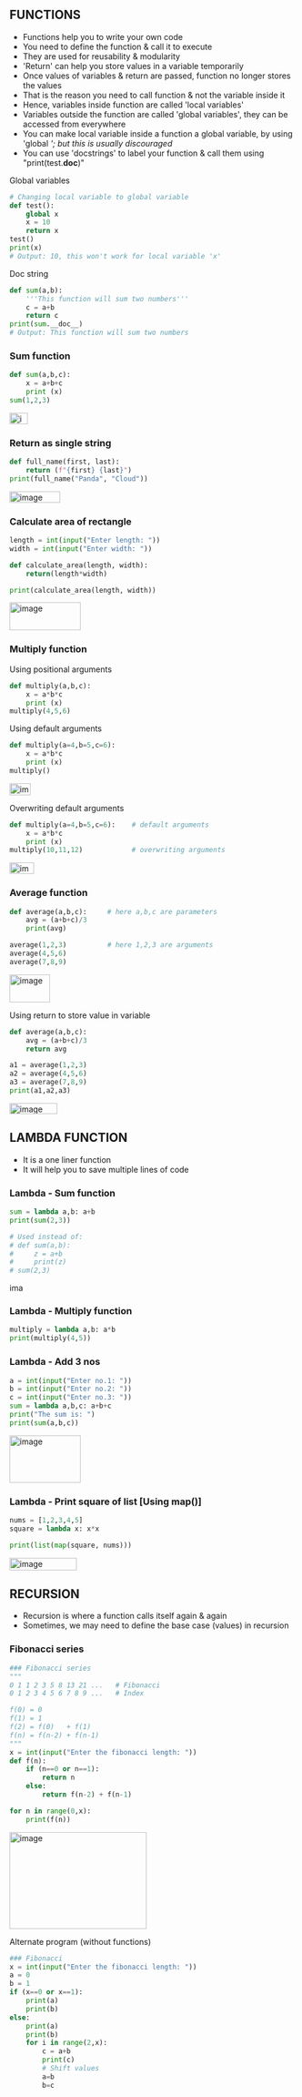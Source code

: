 ## FUNCTIONS
- Functions help you to write your own code
- You need to define the function & call it to execute
- They are used for reusability & modularity
- 'Return' can help you store values in a variable temporarily
- Once values of variables & return are passed, function no longer stores the values
- That is the reason you need to call function & not the variable inside it
- Hence, variables inside function are called 'local variables'
- Variables outside the function are called 'global variables', they can be accessed from everywhere
- You can make local variable inside a function a global variable, by using 'global <var>'; but this is usually discouraged
- You can use 'docstrings' to label your function & call them using "print(test.__doc__)"

Global variables
```py
# Changing local variable to global variable
def test():
    global x    
    x = 10
    return x
test()
print(x)
# Output: 10, this won't work for local variable 'x'
```
Doc string
```py
def sum(a,b):
    '''This function will sum two numbers'''
    c = a+b
    return c
print(sum.__doc__)
# Output: This function will sum two numbers
```
### Sum function
```py
def sum(a,b,c):
    x = a+b+c
    print (x)
sum(1,2,3)
```
<img width="32" height="20" alt="image" src="https://github.com/user-attachments/assets/bce8b174-518c-428e-8c6b-8bb699f381bb" />

### Return as single string
```py
def full_name(first, last):
    return (f"{first} {last}")
print(full_name("Panda", "Cloud"))
```
<img width="89" height="20" alt="image" src="https://github.com/user-attachments/assets/7e91a411-66a7-4bab-99db-af64e2983fc5" />

### Calculate area of rectangle
```py
length = int(input("Enter length: "))
width = int(input("Enter width: "))

def calculate_area(length, width):
    return(length*width)

print(calculate_area(length, width))
```
<img width="125" height="49" alt="image" src="https://github.com/user-attachments/assets/59b1324b-eb75-4fc8-acf0-3b2306b7aad8" />

### Multiply function
Using positional arguments
```py
def multiply(a,b,c):
    x = a*b*c
    print (x)
multiply(4,5,6)
```

Using default arguments
```py
def multiply(a=4,b=5,c=6):
    x = a*b*c
    print (x)
multiply()
```
<img width="37" height="21" alt="image" src="https://github.com/user-attachments/assets/0cc46e95-5b39-40e3-b997-31547abb9a02" />

Overwriting default arguments
```py
def multiply(a=4,b=5,c=6):    # default arguments
    x = a*b*c
    print (x)
multiply(10,11,12)            # overwriting arguments
```
<img width="43" height="20" alt="image" src="https://github.com/user-attachments/assets/401b4ac1-762a-44a2-bd68-8bb93279b4dc" />


### Average function
```py
def average(a,b,c):     # here a,b,c are parameters
    avg = (a+b+c)/3
    print(avg)

average(1,2,3)          # here 1,2,3 are arguments
average(4,5,6)
average(7,8,9)
```
<img width="71" height="49" alt="image" src="https://github.com/user-attachments/assets/44fe6b6f-2c82-41b7-86a7-d5aeef04d25d" />

Using return to store value in variable
```py
def average(a,b,c):
    avg = (a+b+c)/3
    return avg

a1 = average(1,2,3)
a2 = average(4,5,6)
a3 = average(7,8,9)
print(a1,a2,a3)
```
<img width="84" height="19" alt="image" src="https://github.com/user-attachments/assets/c21a41b2-441c-4a3a-b0a9-0f9f183f8eca" />

## LAMBDA FUNCTION
- It is a one liner function
- It will help you to save multiple lines of code
  
### Lambda - Sum function
```py
sum = lambda a,b: a+b
print(sum(2,3))

# Used instead of:
# def sum(a,b):
#     z = a+b
#     print(z)
# sum(2,3)
```
<img width="32" height="16" alt="image" src="https://github.com/user-attachments/assets/f06ab0e7-a974-4e9f-93c4-add59f5a74a0" />

### Lambda - Multiply function
```py
multiply = lambda a,b: a*b
print(multiply(4,5))
```

### Lambda - Add 3 nos
```py
a = int(input("Enter no.1: "))
b = int(input("Enter no.2: "))
c = int(input("Enter no.3: "))
sum = lambda a,b,c: a+b+c
print("The sum is: ")
print(sum(a,b,c))
```
<img width="125" height="83" alt="image" src="https://github.com/user-attachments/assets/ef9c01f4-65bf-4212-9020-a627c659d640" />

### Lambda - Print square of list [Using map()]
```py
nums = [1,2,3,4,5]
square = lambda x: x*x

print(list(map(square, nums)))
```
<img width="118" height="22" alt="image" src="https://github.com/user-attachments/assets/99f939c9-de08-483d-a9e2-75bd16802b73" />


## RECURSION
- Recursion is where a function calls itself again & again
- Sometimes, we may need to define the base case (values) in recursion

### Fibonacci series
```py
### Fibonacci series
"""
0 1 1 2 3 5 8 13 21 ...   # Fibonacci
0 1 2 3 4 5 6 7 8 9 ...   # Index

f(0) = 0
f(1) = 1
f(2) = f(0)   + f(1)
f(n) = f(n-2) + f(n-1)
"""
x = int(input("Enter the fibonacci length: "))
def f(n):
    if (n==0 or n==1):
        return n
    else:
        return f(n-2) + f(n-1)

for n in range(0,x):
    print(f(n))
```
<img width="241" height="170" alt="image" src="https://github.com/user-attachments/assets/b278cb07-b6bf-43c4-bc97-9cc8176d1385" />

Alternate program (without functions)
```py
### Fibonacci
x = int(input("Enter the fibonacci length: "))
a = 0
b = 1
if (x==0 or x==1):
    print(a)
    print(b)
else:
    print(a)
    print(b)
    for i in range(2,x):
        c = a+b
        print(c)
        # Shift values
        a=b
        b=c
```
